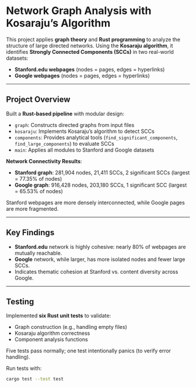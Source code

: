 # Network Graph Analysis with Kosaraju’s Algorithm

This project applies **graph theory** and **Rust programming** to analyze the structure of large directed networks. Using the **Kosaraju algorithm**, it identifies **Strongly Connected Components (SCCs)** in two real-world datasets:

- **Stanford.edu webpages** (nodes = pages, edges = hyperlinks)  
- **Google webpages** (nodes = pages, edges = hyperlinks)  

---

## Project Overview

Built a **Rust-based pipeline** with modular design:

- `graph`: Constructs directed graphs from input files  
- `kosaraju`: Implements Kosaraju’s algorithm to detect SCCs  
- `components`: Provides analytical tools (`find_significant_components`, `find_large_components`) to evaluate SCCs  
- `main`: Applies all modules to Stanford and Google datasets  

**Network Connectivity Results**:
- **Stanford graph**: 281,904 nodes, 21,411 SCCs, 2 significant SCCs (largest = 77.35% of nodes)  
- **Google graph**: 916,428 nodes, 203,180 SCCs, 1 significant SCC (largest = 65.53% of nodes)  

Stanford webpages are more densely interconnected, while Google pages are more fragmented.

---

## Key Findings

- **Stanford.edu** network is highly cohesive: nearly 80% of webpages are mutually reachable.  
- **Google** network, while larger, has more isolated nodes and fewer large SCCs.  
- Indicates thematic cohesion at Stanford vs. content diversity across Google.  

---

## Testing

Implemented **six Rust unit tests** to validate:

- Graph construction (e.g., handling empty files)  
- Kosaraju algorithm correctness  
- Component analysis functions  

Five tests pass normally; one test intentionally panics (to verify error handling).  

Run tests with:
```bash
cargo test --test test

